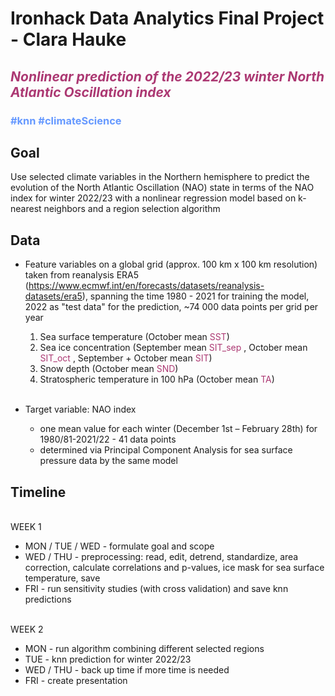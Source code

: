 # Ironhack Data Analytics Final Project - Clara Hauke

## <span style="color:#ac3973"><em> Nonlinear prediction of the 2022/23 winter North Atlantic Oscillation index </em></span>

### <span style="color:#6699ff"> \#knn \#climateScience </span>

## Goal
Use selected climate variables in the Northern hemisphere to predict the evolution of the North Atlantic Oscillation (NAO) state in terms of the NAO index for winter 2022/23 with a nonlinear regression model based on k-nearest neighbors and a region selection algorithm


## Data
- Feature variables on a global grid (approx. 100 km x 100 km resolution) taken from reanalysis ERA5 (https://www.ecmwf.int/en/forecasts/datasets/reanalysis-datasets/era5), spanning the time 1980 - 2021 for training the model, 2022 as "test data" for the prediction, ~74 000 data points per grid per year
	1. Sea surface temperature (October mean  <span style="color:#ac3973">SST</span>)
    2. Sea ice concentration (September mean <span style="color:#ac3973">SIT_sep </span>, October mean <span style="color:#ac3973">SIT_oct </span>, September + October mean <span style="color:#ac3973">SIT</span>)
    3. Snow depth (October mean <span style="color:#ac3973">SND</span>)
    4. Stratospheric temperature in 100 hPa (October mean <span style="color:#ac3973">TA</span>) <br> <br>

- Target variable: NAO index
	- one mean value for each winter (December 1st – February 28th) for 1980/81-2021/22 - 41 data points
    - determined via Principal Component Analysis for sea surface pressure data by the same model

## Timeline
<br> WEEK 1</br>
- MON / TUE / WED - formulate goal and scope
- WED / THU - preprocessing: read, edit, detrend, standardize, area correction, calculate correlations and p-values, ice mask for sea surface temperature, save
- FRI - run sensitivity studies (with cross validation) and save knn predictions

<br> WEEK 2</br>
- MON - run algorithm combining different selected regions
- TUE - knn prediction for winter 2022/23
- WED / THU - back up time if more time is needed
- FRI - create presentation


